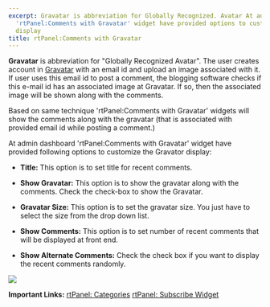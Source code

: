 ```yaml
---
excerpt: Gravatar is abbreviation for Globally Recognized. Avatar At admin dashboard
  'rtPanel:Comments with Gravatar' widget have provided options to customize the Gravator
  display
title: rtPanel:Comments with Gravatar
---
```


**Gravatar** is abbreviation for "Globally Recognized Avatar". The user creates account in [Gravatar](http://en.gravatar.com/) with an email id and upload an image associated with it. If user uses this email id to post a comment, the blogging software checks if this e-mail id has an associated image at Gravatar. If so, then the associated image will be shown along with the comments.

Based on same technique 'rtPanel:Comments with Gravatar' widgets will show the comments along with the gravatar (that is associated with provided email id while posting a comment.)

At admin dashboard 'rtPanel:Comments with Gravatar' widget have provided following options to customize the Gravator display:



	
  * **Title:** This option is to set title for recent comments.

	
  * **Show Gravatar:** This option is to show the gravatar along with the comments. Check the check-box to show the Gravatar.

	
  * **Gravatar Size:** This option is to set the gravatar size. You just have to select the size from the drop down list.

	
  * **Show Comments:** This option is to set number of recent comments that will be displayed at front end.

	
  * **Show Alternate Comments:** Check the check box if you want to display the recent comments randomly.




[![](https://rtcamp.com/wp-content/uploads/2012/01/rtcomments1.jpg)](https://rtcamp.com/wp-content/uploads/2012/01/rtcomments1.jpg)


**Important Links:**
[ rtPanel: Categories](https://rtcamp.com/blog/rtp-categories-widget/)
[ rtPanel: Subscribe Widget](https://rtcamp.com/blog/rtpanel-subscribe-widget/)
